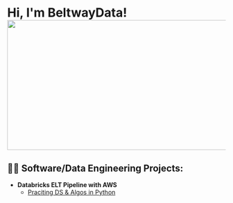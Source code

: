 <h1>Hi, I'm BeltwayData! <br/>

  <div align="center">
  <img src="https://media.giphy.com/media/dWesBcTLavkZuG35MI/giphy.gif" width="600" height="300"/>
</div>
<h2>👨‍💻 Software/Data Engineering Projects:</h2>

- <b>Databricks ELT Pipeline with AWS</b>
  - [Praciting DS & Algos in Python](https://github.com/joshmadakor1/Algorithms-Practice)

